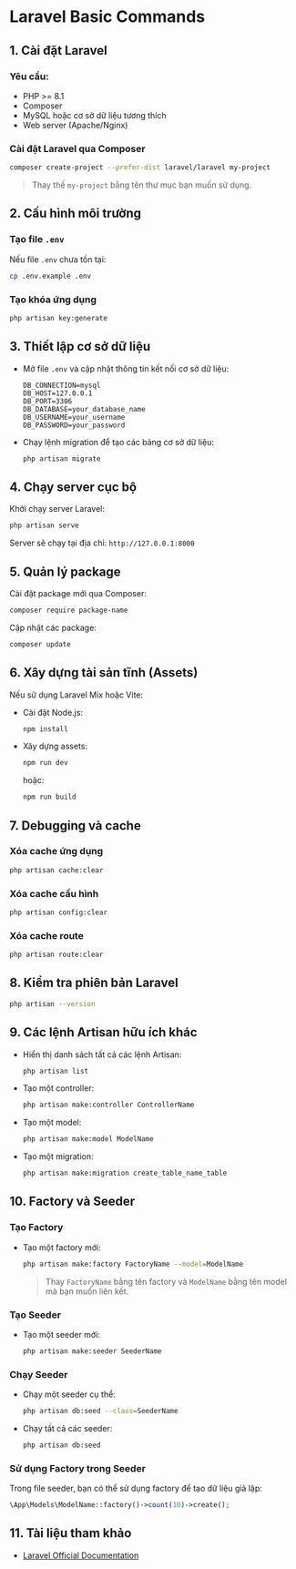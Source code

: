 # Laravel Basic Commands

## 1. Cài đặt Laravel
### Yêu cầu:
- PHP >= 8.1
- Composer
- MySQL hoặc cơ sở dữ liệu tương thích
- Web server (Apache/Nginx)

### Cài đặt Laravel qua Composer
```bash
composer create-project --prefer-dist laravel/laravel my-project
```
> Thay thế `my-project` bằng tên thư mục bạn muốn sử dụng.

## 2. Cấu hình môi trường
### Tạo file `.env`
Nếu file `.env` chưa tồn tại:
```bash
cp .env.example .env
```

### Tạo khóa ứng dụng
```bash
php artisan key:generate
```

## 3. Thiết lập cơ sở dữ liệu
- Mở file `.env` và cập nhật thông tin kết nối cơ sở dữ liệu:
  ```
  DB_CONNECTION=mysql
  DB_HOST=127.0.0.1
  DB_PORT=3306
  DB_DATABASE=your_database_name
  DB_USERNAME=your_username
  DB_PASSWORD=your_password
  ```

- Chạy lệnh migration để tạo các bảng cơ sở dữ liệu:
  ```bash
  php artisan migrate
  ```

## 4. Chạy server cục bộ
Khởi chạy server Laravel:
```bash
php artisan serve
```
Server sẽ chạy tại địa chỉ: `http://127.0.0.1:8000`

## 5. Quản lý package
Cài đặt package mới qua Composer:
```bash
composer require package-name
```

Cập nhật các package:
```bash
composer update
```

## 6. Xây dựng tài sản tĩnh (Assets)
Nếu sử dụng Laravel Mix hoặc Vite:
- Cài đặt Node.js:
  ```bash
  npm install
  ```

- Xây dựng assets:
  ```bash
  npm run dev
  ```
  hoặc:
  ```bash
  npm run build
  ```

## 7. Debugging và cache
### Xóa cache ứng dụng
```bash
php artisan cache:clear
```

### Xóa cache cấu hình
```bash
php artisan config:clear
```

### Xóa cache route
```bash
php artisan route:clear
```

## 8. Kiểm tra phiên bản Laravel
```bash
php artisan --version
```

## 9. Các lệnh Artisan hữu ích khác
- Hiển thị danh sách tất cả các lệnh Artisan:
  ```bash
  php artisan list
  ```

- Tạo một controller:
  ```bash
  php artisan make:controller ControllerName
  ```

- Tạo một model:
  ```bash
  php artisan make:model ModelName
  ```

- Tạo một migration:
  ```bash
  php artisan make:migration create_table_name_table
  ```

## 10. Factory và Seeder
### Tạo Factory
- Tạo một factory mới:
  ```bash
  php artisan make:factory FactoryName --model=ModelName
  ```
  > Thay `FactoryName` bằng tên factory và `ModelName` bằng tên model mà bạn muốn liên kết.

### Tạo Seeder
- Tạo một seeder mới:
  ```bash
  php artisan make:seeder SeederName
  ```

### Chạy Seeder
- Chạy một seeder cụ thể:
  ```bash
  php artisan db:seed --class=SeederName
  ```

- Chạy tất cả các seeder:
  ```bash
  php artisan db:seed
  ```

### Sử dụng Factory trong Seeder
Trong file seeder, bạn có thể sử dụng factory để tạo dữ liệu giả lập:
```php
\App\Models\ModelName::factory()->count(10)->create();
```

## 11. Tài liệu tham khảo
- [Laravel Official Documentation](https://laravel.com/docs)
